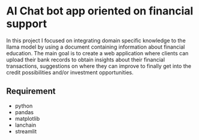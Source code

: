 # AI Chat bot app oriented on financial support
In this project I focused on integrating domain specific knowledge
to the llama model by using a document containing information about
financial education. The main goal is to create a web application
where clients can upload their bank records to obtain insights about
their financial transactions, suggestions on where they can improve
to finally get into the credit possibilities and/or investment
opportunities.

## Requirement
- python
- pandas
- matplotlib
- lanchain
- streamlit

